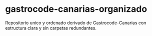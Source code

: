 # gastrocode-canarias-organizado
Repositorio unico y ordenado derivado de Gastrocode-Canarias con estructura clara y sin carpetas redundantes.
